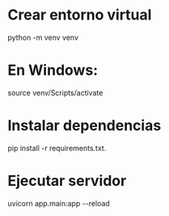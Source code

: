 # Crear entorno virtual
python -m venv venv

# En Windows: 
source venv/Scripts/activate

# Instalar dependencias
pip install -r requirements.txt.

# Ejecutar servidor 
uvicorn app.main:app --reload